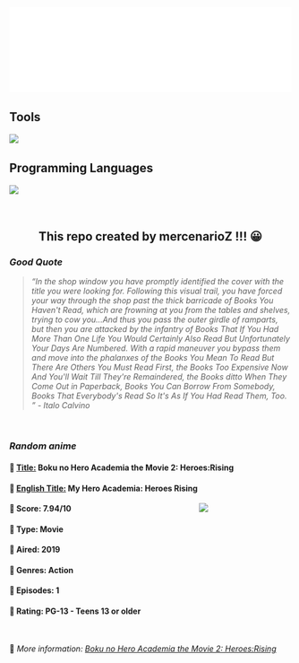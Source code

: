 
<img src="svg/nai.svg" />

<p>
  <h2>Tools</h2>
  <a href="https://skillicons.dev">
    <img src="https://skillicons.dev/icons?i=git,bash,vim,ubuntu,tensorflow,pytorch,docker,raspberrypi" />
  </a>

  <br />

  <h2>Programming Languages</h2>

  <a href="https://skillicons.dev">
    <img src="https://skillicons.dev/icons?i=python,c,cpp" />
  </a>
</p>

<br />

<h2 align="center">This repo created by mercenarioZ !!! 😀</h2>
<h3><i>Good Quote</i></h3>

<blockquote>
<i>
“In the shop window you have promptly identified the cover with the title you were looking for. Following this visual trail, you have forced your way through the shop past the thick barricade of Books You Haven't Read, which are frowning at you from the tables and shelves, trying to cow you...And thus you pass the outer girdle of ramparts, but then you are attacked by the infantry of Books That If You Had More Than One Life You Would Certainly Also Read But Unfortunately Your Days Are Numbered. With a rapid maneuver you bypass them and move into the phalanxes of the Books You Mean To Read But There Are Others You Must Read First, the Books Too Expensive Now And You'll Wait Till They're Remaindered, the Books ditto When They Come Out in Paperback, Books You Can Borrow From Somebody, Books That Everybody's Read So It's As If You Had Read Them, Too. ” - Italo Calvino
</i>
</blockquote>

<br />

<h3><i>Random anime</i></h3>

<h4>
  <strong>🥭 <u>Title:</u></strong> Boku no Hero Academia the Movie 2: Heroes:Rising
</h4>

<h4>🌿 <u>English Title:</u> My Hero Academia: Heroes Rising</h4>

<img align="right" width="165" src=https://cdn.myanimelist.net/images/anime/1019/103292.jpg />

<h4>🌱 Score: 7.94/10</h4>

<h4>🌲 Type: Movie</h4>

<h4>🌴 Aired: 2019</h4>

<h4>🌵 Genres: Action</h4>

<h4>🥑 Episodes: 1</h4>

<h4>🍏 Rating: PG-13 - Teens 13 or older</h4>

<br />

🍂 *More information: [Boku no Hero Academia the Movie 2: Heroes:Rising](https://myanimelist.net/anime/39565/Boku_no_Hero_Academia_the_Movie_2__Heroes_Rising)*
    